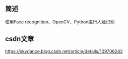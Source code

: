 ## 简述
使用Face recognition、OpenCV、Python进行人脸识别

## csdn文章
https://skydance.blog.csdn.net/article/details/109706242

